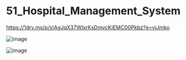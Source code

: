 # 51_Hospital_Management_System

  https://1drv.ms/p/s!AgJqX37WlxrKsDmvcKiEMC00Pkbz?e=vjJmko



![image](https://user-images.githubusercontent.com/35250133/165123251-014da841-6e94-463e-8af2-62765c65e949.png)

![image](https://user-images.githubusercontent.com/35250133/165123354-11846548-32f8-4968-b825-d288a824c581.png)


